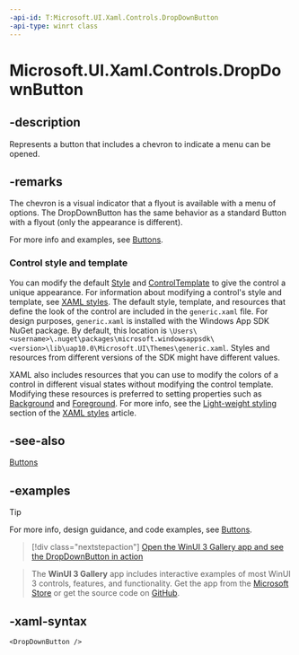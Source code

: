 ```yaml
---
-api-id: T:Microsoft.UI.Xaml.Controls.DropDownButton
-api-type: winrt class
---
```

<!-- Class syntax.
public class DropDownButton : Button, Button
-->

# Microsoft.UI.Xaml.Controls.DropDownButton

## -description

Represents a button that includes a chevron to indicate a menu can be opened.

## -remarks

The chevron is a visual indicator that a flyout is available with a menu of options. The DropDownButton has the same behavior as a standard Button with a flyout (only the appearance is different).

For more info and examples, see [Buttons](/windows/apps/design/controls/buttons#create-a-drop-down-button).

### Control style and template

You can modify the default [Style](../microsoft.ui.xaml/style.md) and [ControlTemplate](controltemplate.md) to give the control a unique appearance. For information about modifying a control's style and template, see [XAML styles](/windows/apps/design/style/xaml-styles). The default style, template, and resources that define the look of the control are included in the `generic.xaml` file. For design purposes, `generic.xaml` is installed with the Windows App SDK NuGet package. By default, this location is `\Users\<username>\.nuget\packages\microsoft.windowsappsdk\<version>\lib\uap10.0\Microsoft.UI\Themes\generic.xaml`. Styles and resources from different versions of the SDK might have different values.

XAML also includes resources that you can use to modify the colors of a control in different visual states without modifying the control template. Modifying these resources is preferred to setting properties such as [Background](control_background.md) and [Foreground](control_foreground.md). For more info, see the [Light-weight styling](/windows/apps/design/style/xaml-styles#lightweight-styling) section of the [XAML styles](/windows/apps/design/style/xaml-styles) article.

## -see-also

[Buttons](/windows/apps/design/controls/buttons#create-a-drop-down-button)

## -examples

> [!TIP]
> For more info, design guidance, and code examples, see [Buttons](/windows/apps/design/controls/buttons#create-a-drop-down-button).

> [!div class="nextstepaction"]
> [Open the WinUI 3 Gallery app and see the DropDownButton in action](winui3gallery:/item/DropDownButton)

> The **WinUI 3 Gallery** app includes interactive examples of most WinUI 3 controls, features, and functionality. Get the app from the [Microsoft Store](https://www.microsoft.com/store/productId/9P3JFPWWDZRC) or get the source code on [GitHub](https://github.com/microsoft/WinUI-Gallery).

## -xaml-syntax

```xaml
<DropDownButton />
```
